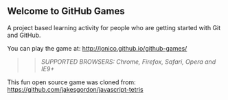 ## Welcome to GitHub Games

A project based learning activity for people who are getting started with Git and GitHub.

You can play the game at: http://jonico.github.io/github-games/

>> _*SUPPORTED BROWSERS*: Chrome, Firefox, Safari, Opera and IE9+_

This fun open source game was cloned from: https://github.com/jakesgordon/javascript-tetris
